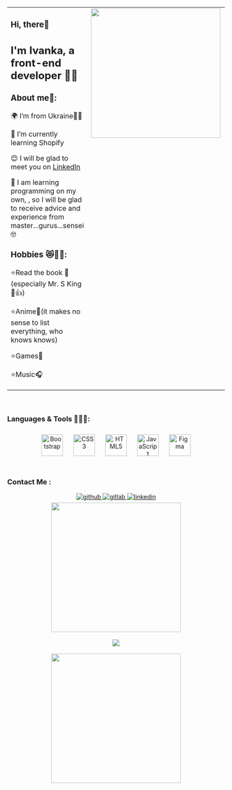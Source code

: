 <table><tr><td valign="top" width="50%">
  
### Hi, there👋  
  
## I'm Ivanka, a front-end developer 👨‍💻  
  



### About me💬:  
🌍 I’m from Ukraine💙💛  
  

🌱 I’m currently learning Shopify  
  

😊 I will be glad to meet you on [LinkedIn ](https://www.linkedin.com/in/ivanka-lapii-509817310)  
  

🔭 I am learning programming on my own, , so I will be glad to receive advice and experience from master...gurus...sensei🤓  
  



### Hobbies 😻🐤🤓:  
⭐Read the book 📖(especially Mr. S King👑👍)

⭐Anime🌊(it makes no sense to list everything, who knows knows) 

⭐Games🚀 

⭐Music🎧  


</td><td valign="top" width="50%">

<img src="https://i.pinimg.com/564x/5d/be/c6/5dbec6b6e894e7cdb274208cbabe4615.jpg" align="left" height="300" width="" />  


</td></tr></table>  

<br/>  



### Languages & Tools 👩🏻‍💻:  
<div align="center">  
<a href="https://getbootstrap.com/docs/3.4/javascript/" target="_blank"><img style="margin: 10px" src="https://profilinator.rishav.dev/skills-assets/bootstrap-plain.svg" alt="Bootstrap" height="50" /></a>  
<a href="https://www.w3schools.com/css/" target="_blank"><img style="margin: 10px" src="https://profilinator.rishav.dev/skills-assets/css3-original-wordmark.svg" alt="CSS3" height="50" /></a>  
<a href="https://en.wikipedia.org/wiki/HTML5" target="_blank"><img style="margin: 10px" src="https://profilinator.rishav.dev/skills-assets/html5-original-wordmark.svg" alt="HTML5" height="50" /></a>  
<a href="https://www.javascript.com/" target="_blank"><img style="margin: 10px" src="https://profilinator.rishav.dev/skills-assets/javascript-original.svg" alt="JavaScript" height="50" /></a>  
<a href="https://www.figma.com/" target="_blank"><img style="margin: 10px" src="https://profilinator.rishav.dev/skills-assets/figma-icon.svg" alt="Figma" height="50" /></a>  
</div>  

<br/>  



### Contact Me :  
<div align="center">
<a href="https://github.com/https://github.com/Ivasska" target="_blank">
<img src=https://img.shields.io/badge/github-%2324292e.svg?&style=for-the-badge&logo=github&logoColor=white alt=github style="margin-bottom: 5px;" />
</a>
<a href="https://gitlab.com/https://gitlab.com/Ivasska" target="_blank">
<img src=https://img.shields.io/badge/gitlab-330F63.svg?&style=for-the-badge&logo=gitlab&logoColor=white alt=gitlab style="margin-bottom: 5px;" />
</a>
<a href="https://linkedin.com/in/www.linkedin.com/in/ivanka-lapii-509817310" target="_blank">
<img src=https://img.shields.io/badge/linkedin-%231E77B5.svg?&style=for-the-badge&logo=linkedin&logoColor=white alt=linkedin style="margin-bottom: 5px;" />
</a>  
</div>  
  

<div align="center">
<img src="https://i.pinimg.com/564x/c2/40/17/c240176524ae0e0da4e4e6139d4d8646.jpg" align="center" height="300" width="" />
</div>  
  

<br/>  

<div align="center"><img src="https://github-readme-stats.vercel.app/api/top-langs/?username=Ivasska&hide_border=true&layout=compact" align="center" /></div>  

<br/>  

<div align="center">
<img src="https://i.pinimg.com/736x/c1/e4/d4/c1e4d4f4cff1ba826c00651c66411e6f.jpg" align="center" height="300" width="" />
</div> 
